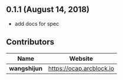 
## 0.1.1 (August 14, 2018)

* add docs for spec


## Contributors

| Name           | Website                    |
| -------------- | -------------------------- |
| **wangshijun** | <https://ocap.arcblock.io> |
